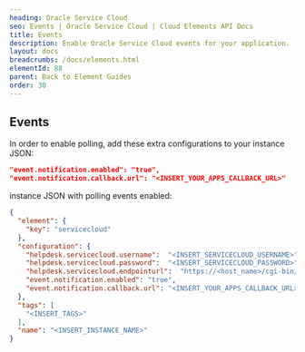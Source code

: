 ```yaml
---
heading: Oracle Service Cloud
seo: Events | Oracle Service Cloud | Cloud Elements API Docs
title: Events
description: Enable Oracle Service Cloud events for your application.
layout: docs
breadcrumbs: /docs/elements.html
elementId: 88
parent: Back to Element Guides
order: 30
---
```


## Events

In order to enable polling, add these extra configurations to your instance JSON:

```JSON
"event.notification.enabled": "true",
"event.notification.callback.url": "<INSERT_YOUR_APPS_CALLBACK_URL>"
```

instance JSON with polling events enabled:

```json
{
  "element": {
    "key": "servicecloud"
  },
  "configuration": {
  	"helpdesk.servicecloud.username":  "<INSERT_SERVICECLOUD_USERNAME>",
  	"helpdesk.servicecloud.password":  "<INSERT_SERVICECLOUD_PASSWORD>",
  	"helpdesk.servicecloud.endpointurl":  "https://<host_name>/cgi-bin/<interface>.cfg/services/soap?wsdl",
    "event.notification.enabled": "true",
    "event.notification.callback.url": "<INSERT_YOUR_APPS_CALLBACK_URL>"
  },
  "tags": [
    "<INSERT_TAGS>"
  ],
  "name": "<INSERT_INSTANCE_NAME>"
}
```
